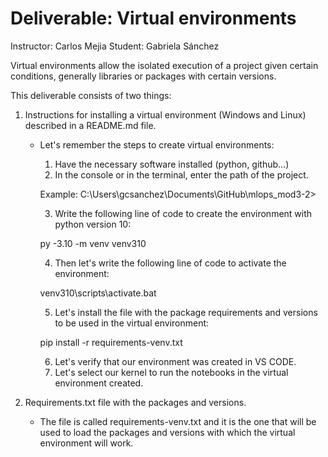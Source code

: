 # Deliverable: Virtual environments

Instructor: Carlos Mejia
Student: Gabriela Sánchez

Virtual environments allow the isolated execution of a project given certain conditions, generally libraries or packages with certain versions.

This deliverable consists of two things:
1. Instructions for installing a virtual environment (Windows and Linux) described in a README.md file.

    - Let's remember the steps to create virtual environments:
        1. Have the necessary software installed (python, github...)
        2. In the console or in the terminal, enter the path of the project.
        
        Example: C:\Users\gcsanchez\Documents\GitHub\mlops_mod3-2>
        
        3. Write the following line of code to create the environment with python version 10:

        py -3.10 -m venv venv310
        
        4. Then let's write the following line of code to activate the environment:

        venv310\scripts\activate.bat

        5. Let's install the file with the package requirements and versions to be used in the virtual environment:

        pip install -r requirements-venv.txt

        6. Let's verify that our environment was created in VS CODE.
        7. Let's select our kernel to run the notebooks in the virtual environment created.

2. Requirements.txt file with the packages and versions.

    - The file is called requirements-venv.txt and it is the one that will be used to load the packages and versions with which the virtual environment will work.